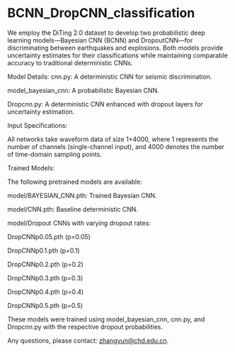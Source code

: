 # BCNN_DropCNN_classification
We employ the DiTing 2.0 dataset to develop two probabilistic deep learning models—Bayesian CNN (BCNN) and DropoutCNN—for discriminating between earthquakes and explosions. Both models provide uncertainty estimates for their classifications while maintaining comparable accuracy to traditional deterministic CNNs.

Model Details:
cnn.py: A deterministic CNN for seismic discrimination.

model_bayesian_cnn: A probabilistic Bayesian CNN.

Dropcnn.py: A deterministic CNN enhanced with dropout layers for uncertainty estimation.

Input Specifications:

All networks take waveform data of size 1×4000, where 1 represents the number of channels (single-channel input), and 4000 denotes the number of time-domain sampling points.

Trained Models:

The following pretrained models are available:

model/BAYESIAN_CNN.pth: Trained Bayesian CNN.

model/CNN.pth: Baseline deterministic CNN.

model/Dropout CNNs with varying dropout rates:

DropCNNp0.05.pth (p=0.05)

DropCNNp0.1.pth (p=0.1)

DropCNNp0.2.pth (p=0.2)

DropCNNp0.3.pth (p=0.3)

DropCNNp0.4.pth (p=0.4)

DropCNNp0.5.pth (p=0.5)

These models were trained using model_bayesian_cnn, cnn.py, and Dropcnn.py with the respective dropout probabilities.

Any questions, please contact: zhangyun@chd.edu.cn.
